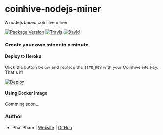 # coinhive-nodejs-miner

A nodejs based coinhive miner

[![Package Version](https://img.shields.io/github/package-json/v/phatpham9/coinhive-nodejs-miner.svg)]()
[![Travis](https://img.shields.io/travis/phatpham9/coinhive-nodejs-miner.svg)](https://travis-ci.org/phatpham9/coinhive-nodejs-miner)
[![David](https://img.shields.io/david/phatpham9/coinhive-nodejs-miner.svg)](https://github.com/phatpham9/coinhive-nodejs-miner)

### Create your own miner in a minute

#### Deploy to Heroku

Click the button below and replace the `SITE_KEY` with your Coinhive site key. That's it!

[![Deploy](https://www.herokucdn.com/deploy/button.svg)](https://heroku.com/deploy)

#### Using Docker Image

Comming soon...

### Author

- Phat Pham | [Website](https://onroads.xyz) | [GitHub](https://github.com/phatpham9)
